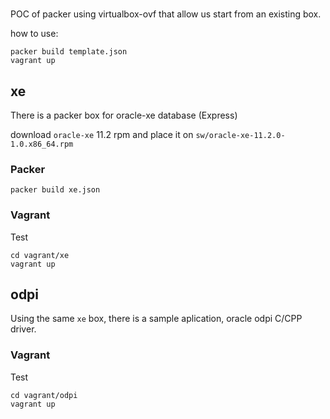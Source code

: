#

POC of packer using virtualbox-ovf that allow us start from an existing box.

how to use:

```
packer build template.json
vagrant up
```


## xe

There is a packer box for oracle-xe database (Express)

download `oracle-xe` 11.2 rpm and place it on `sw/oracle-xe-11.2.0-1.0.x86_64.rpm`


### Packer

```
packer build xe.json
```

### Vagrant
Test 

```
cd vagrant/xe
vagrant up
```

## odpi

Using the same `xe` box, there is a sample aplication, oracle odpi C/CPP driver.

### Vagrant
Test 

```
cd vagrant/odpi
vagrant up
```

